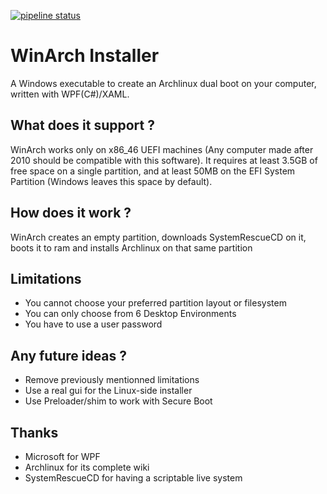 [![pipeline status](https://gitlab.com/srgoti/winarch-installer/badges/master/pipeline.svg)](https://gitlab.com/srgoti/winarch-installer/-/commits/master)
# WinArch Installer
A Windows executable to create an Archlinux dual boot on your computer, written with WPF(C#)/XAML.

## What does it support ?
WinArch works only on x86_46 UEFI machines (Any computer made after 2010 should be compatible with this software).
It requires at least 3.5GB of free space on a single partition, and at least 50MB on the EFI System Partition (Windows leaves this space by default).

## How does it work ?
WinArch creates an empty partition, downloads SystemRescueCD on it, boots it to ram and installs Archlinux on that same partition

## Limitations
- You cannot choose your preferred partition layout or filesystem
- You can only choose from 6 Desktop Environments
- You have to use a user password

## Any future ideas ?
- Remove previously mentionned limitations
- Use a real gui for the Linux-side installer
- Use Preloader/shim to work with Secure Boot

## Thanks
- Microsoft for WPF
- Archlinux for its complete wiki
- SystemRescueCD for having a scriptable live system
